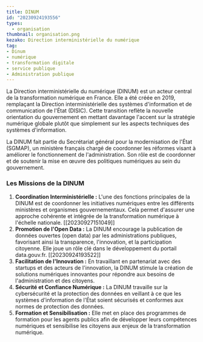 ```yaml
---
title: DINUM
id: "20230924193556"
types:
  - organisation
thumbnail: organisation.png
kezako: Direction interministérielle du numérique
tag:
- Dinum
- numérique
- transformation digitale
- service publique
- Administration publique
---
```


La Direction interministérielle du numérique (DINUM) est un acteur central de la transformation numérique en France. Elle a été créée en 2019, remplaçant la Direction interministérielle des systèmes d'information et de communication de l'État (DISIC). Cette transition reflète la nouvelle orientation du gouvernement en mettant davantage l'accent sur la stratégie numérique globale plutôt que simplement sur les aspects techniques des systèmes d'information.

La DINUM fait partie du Secrétariat général pour la modernisation de l'État (SGMAP), un ministère français chargé de coordonner les réformes visant à améliorer le fonctionnement de l'administration. Son rôle est de coordonner et de soutenir la mise en œuvre des politiques numériques au sein du gouvernement.

### Les Missions de la DINUM


1.  **Coordination Interministérielle :** L'une des fonctions principales de la DINUM est de coordonner les initiatives numériques entre les différents ministères et organismes gouvernementaux. Cela permet d'assurer une approche cohérente et intégrée de la transformation numérique à l'échelle nationale. [[20230927151049]]
2.  **Promotion de l'Open Data :** La DINUM encourage la publication de données ouvertes (open data) par les administrations publiques, favorisant ainsi la transparence, l'innovation, et la participation citoyenne. Elle joue un rôle clé dans le développement du portail data.gouv.fr. [[20230924193522]]
3.  **Facilitation de l'Innovation :** En travaillant en partenariat avec des startups et des acteurs de l'innovation, la DINUM stimule la création de solutions numériques innovantes pour répondre aux besoins de l'administration et des citoyens.
4.  **Sécurité et Confiance Numérique :** La DINUM travaille sur la cybersécurité et la protection des données en veillant à ce que les systèmes d'information de l'État soient sécurisés et conformes aux normes de protection des données.
5.  **Formation et Sensibilisation :** Elle met en place des programmes de formation pour les agents publics afin de développer leurs compétences numériques et sensibilise les citoyens aux enjeux de la transformation numérique.


